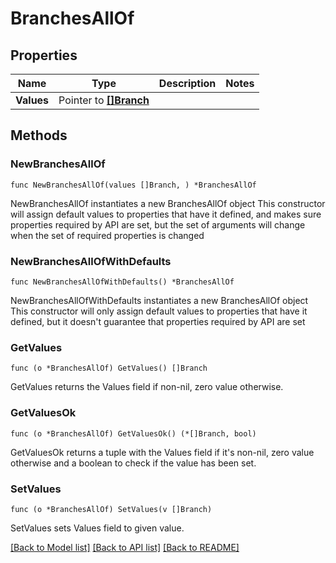 # BranchesAllOf

## Properties

Name | Type | Description | Notes
------------ | ------------- | ------------- | -------------
**Values** | Pointer to [**[]Branch**](branch.md) |  | 

## Methods

### NewBranchesAllOf

`func NewBranchesAllOf(values []Branch, ) *BranchesAllOf`

NewBranchesAllOf instantiates a new BranchesAllOf object
This constructor will assign default values to properties that have it defined,
and makes sure properties required by API are set, but the set of arguments
will change when the set of required properties is changed

### NewBranchesAllOfWithDefaults

`func NewBranchesAllOfWithDefaults() *BranchesAllOf`

NewBranchesAllOfWithDefaults instantiates a new BranchesAllOf object
This constructor will only assign default values to properties that have it defined,
but it doesn't guarantee that properties required by API are set

### GetValues

`func (o *BranchesAllOf) GetValues() []Branch`

GetValues returns the Values field if non-nil, zero value otherwise.

### GetValuesOk

`func (o *BranchesAllOf) GetValuesOk() (*[]Branch, bool)`

GetValuesOk returns a tuple with the Values field if it's non-nil, zero value otherwise
and a boolean to check if the value has been set.

### SetValues

`func (o *BranchesAllOf) SetValues(v []Branch)`

SetValues sets Values field to given value.



[[Back to Model list]](../README.md#documentation-for-models) [[Back to API list]](../README.md#documentation-for-api-endpoints) [[Back to README]](../README.md)


